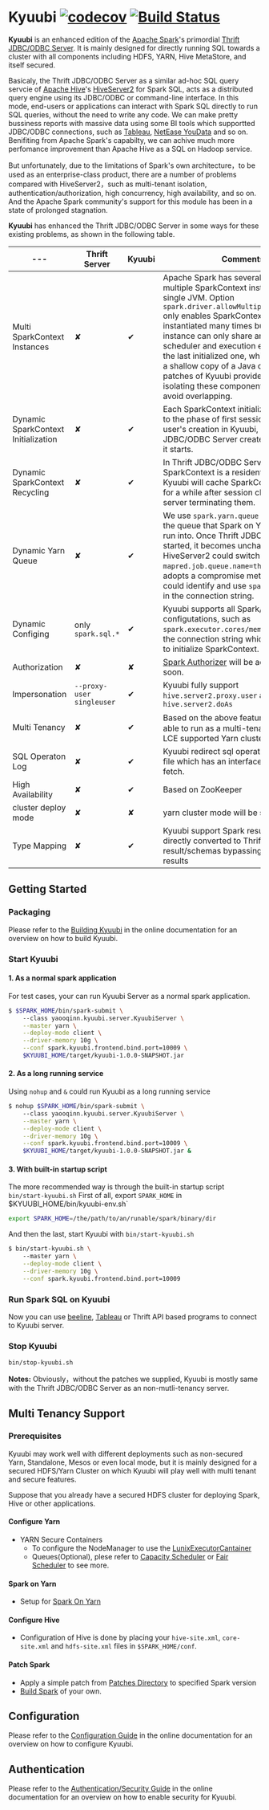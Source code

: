 # Kyuubi  [![codecov](https://codecov.io/gh/yaooqinn/kyuubi/branch/master/graph/badge.svg)](https://codecov.io/gh/yaooqinn/kyuubi) [![Build Status](https://travis-ci.org/yaooqinn/kyuubi.svg?branch=master)](https://travis-ci.org/yaooqinn/kyuubi)


**Kyuubi** is an enhanced edition of the [Apache Spark](http://spark.apache.org)'s primordial
 [Thrift JDBC/ODBC Server](http://spark.apache.org/docs/latest/sql-programming-guide.html#running-the-thrift-jdbcodbc-server). It is mainly designed for directly running SQL towards a cluster with all components including HDFS, YARN, Hive MetaStore, and itself secured.    

Basicaly, the Thrift JDBC/ODBC Server as a similar ad-hoc SQL query servcie of [Apache Hive](https://hive.apache.org)'s [HiveServer2](https://cwiki.apache.org/confluence/display/Hive/HiveServer2+Overview) for Spark SQL, acts as a distributed query engine using its JDBC/ODBC or command-line interface.
In this mode, end-users or applications can interact with Spark SQL directly to run SQL queries, without the need to write any code. We can make pretty bussiness reports with massive data using some BI tools which supportted JDBC/ODBC connections, such as [Tableau](https://www.tableau.com), [NetEase YouData](https://youdata.163.com) and so on. Benifiting from Apache Spark's capabilty, we can achive much more perfomance improvement than Apache Hive as a SQL on Hadoop service.    

But unfortunately, due to the limitations of Spark's own architecture，to be used as an enterprise-class product, there are a number of problems compared with HiveServer2，such as multi-tenant isolation, authentication/authorization, high concurrency, high availability, and so on. And the Apache Spark community's support for this module has been in a state of prolonged stagnation.         

**Kyuubi** has enhanced the Thrift JDBC/ODBC Server in some ways for these existing problems, as shown in the following table.     

 |---|**Thrift Server**|**Kyuubi**|Comments|   
 |---|---|---|---|
 |Multi SparkContext Instances| ✘ | ✔ |Apache Spark has several [issues](https://www.jianshu.com/p/e1cfcaece8f1) to have multiple SparkContext instances in one single JVM. Option `spark.driver.allowMultipleContexts=true` only enables SparkContext to be instantiated many times but these instance can only share and use the scheduler and execution environments of the last initialized one, which is kind of like a shallow copy of a Java object. The patches of Kyuubi provides a way of isolating these components by user to avoid overlapping.|
 |Dynamic SparkContext Initialization| ✘ | ✔ |Each SparkContext initialization is delayed to the phase of first session of a particular user's creation in Kyuubi, while Thrift JDBC/ODBC Server create one only when it starts.|
 |Dynamic SparkContext Recycling| ✘ | ✔ | In Thrift JDBC/ODBC Server, SparkContext is a resident variable. Kyuubi will cache SparkContext instances for a while after session closed before the server terminating them.|
 |Dynamic Yarn Queue| ✘ | ✔ |We use `spark.yarn.queue` to specifying the queue that Spark on Yarn applications run into. Once Thrift JDBC/ODBC Server started, it becomes unchangable, while HiveServer2 could switch queue by`set mapred.job.queue.name=thequeue`. Kyuubi adopts a compromise method which could identify and use `spark.yarn.queue` in the connection string.|
 |Dynamic Configing| only `spark.sql.*` | ✔ |Kyuubi supports all Spark/Hive/Hadoop configutations, such as `spark.executor.cores/memory`, to be set in the connection string which will be used to initialize SparkContext. |
 |Authorization| ✘ | ✘ |[Spark Authorizer](https://github.com/yaooqinn/spark-authorizer) will be add to Kyuubi soon.|
 |Impersonation|`--proxy-user singleuser`| ✔ |Kyuubi fully support `hive.server2.proxy.user` and `hive.server2.doAs`|
 |Multi Tenancy| ✘ | ✔ |Based on the above features，Kyuubi is able to run as a multi-tenant server on a LCE supported Yarn cluster.|
 |SQL Operaton Log| ✘ | ✔ |Kyuubi redirect sql operation log to local file which has an interface for the client to fetch.|
 |High Availability| ✘ | ✔ |Based on ZooKeeper |
 |cluster deploy mode| ✘ | ✘ |yarn cluster mode will be supported soon|
 |Type Mapping| ✘ | ✔ |Kyuubi support Spark result/schema to be directly converted to Thrift result/schemas bypassing Hive format results|
 
## Getting Started

### Packaging

Please refer to the [Building Kyuubi](docs/building.md) in the online documentation for an overview on how to build Kyuubi.

### Start Kyuubi

#### 1. As a normal spark application

For test cases, your can run Kyuubi Server as a normal spark application.
```bash
$ $SPARK_HOME/bin/spark-submit \ 
    --class yaooqinn.kyuubi.server.KyuubiServer \
    --master yarn \
    --deploy-mode client \
    --driver-memory 10g \
    --conf spark.kyuubi.frontend.bind.port=10009 \
    $KYUUBI_HOME/target/kyuubi-1.0.0-SNAPSHOT.jar
```


#### 2. As a long running service

Using `nohup` and `&` could run Kyuubi as a long running service
```bash
$ nohup $SPARK_HOME/bin/spark-submit \ 
    --class yaooqinn.kyuubi.server.KyuubiServer \
    --master yarn \
    --deploy-mode client \
    --driver-memory 10g \
    --conf spark.kyuubi.frontend.bind.port=10009 \
    $KYUUBI_HOME/target/kyuubi-1.0.0-SNAPSHOT.jar &
```

#### 3. With built-in startup script

The more recommended way is through the built-in startup script `bin/start-kyuubi.sh`
First of all, export `SPARK_HOME` in $KYUUBI_HOME/bin/kyuubi-env.sh`

```bash
export SPARK_HOME=/the/path/to/an/runable/spark/binary/dir
```

And then the last, start Kyuubi with  `bin/start-kyuubi.sh`
```bash
$ bin/start-kyuubi.sh \ 
    --master yarn \
    --deploy-mode client \
    --driver-memory 10g \
    --conf spark.kyuubi.frontend.bind.port=10009
```

### Run Spark SQL on Kyuubi

Now you can use [beeline](https://cwiki.apache.org/confluence/display/Hive/HiveServer2+Clients), [Tableau](https://www.tableau.com/zh-cn) or Thrift API based programs to connect to Kyuubi server.

### Stop Kyuubi

```bash
bin/stop-kyuubi.sh
```
**Notes:** Obviously，without the patches we supplied, Kyuubi is mostly same with the Thrift JDBC/ODBC Server as an non-mutli-tenancy server. 

## Multi Tenancy Support

### Prerequisites

Kyuubi may work well with different deployments such as non-secured Yarn, Standalone, Mesos or even local mode, but it is mainly designed for a secured HDFS/Yarn Cluster on which Kyuubi will play well with multi tenant and secure features.

Suppose that you already have a secured HDFS cluster for deploying Spark, Hive or other applications.

#### Configure Yarn

-  YARN Secure Containers     
      +  To configure the NodeManager to use the [LunixExecutorCantainer](https://hadoop.apache.org/docs/r2.7.2/hadoop-yarn/hadoop-yarn-site/SecureContainer.html)
      + Queues(Optional), plese refer to [Capacity Scheduler](https://hadoop.apache.org/docs/r2.7.2/hadoop-yarn/hadoop-yarn-site/CapacityScheduler.html) or [Fair Scheduler](https://hadoop.apache.org/docs/r2.7.2/hadoop-yarn/hadoop-yarn-site/FairScheduler.html) to see more.

#### Spark on Yarn    
-  Setup for [Spark On Yarn](http://spark.apache.org/docs/latest/running-on-yarn.html)         

#### Configure Hive    

- Configuration of Hive is done by placing your `hive-site.xml`, `core-site.xml` and `hdfs-site.xml` files in `$SPARK_HOME/conf`.

#### Patch Spark
-  Apply a simple patch from [Patches Directory](patches) to specified Spark version
-  [Build Spark](http://spark.apache.org/docs/latest/building-spark.html) of your own.

## Configuration

Please refer to the [Configuration Guide](docs/configurations.md) in the online documentation for an overview on how to configure Kyuubi.
  
## Authentication

Please refer to the [Authentication/Security Guide](docs/authentication.md) in the online documentation for an overview on how to enable security for Kyuubi.
